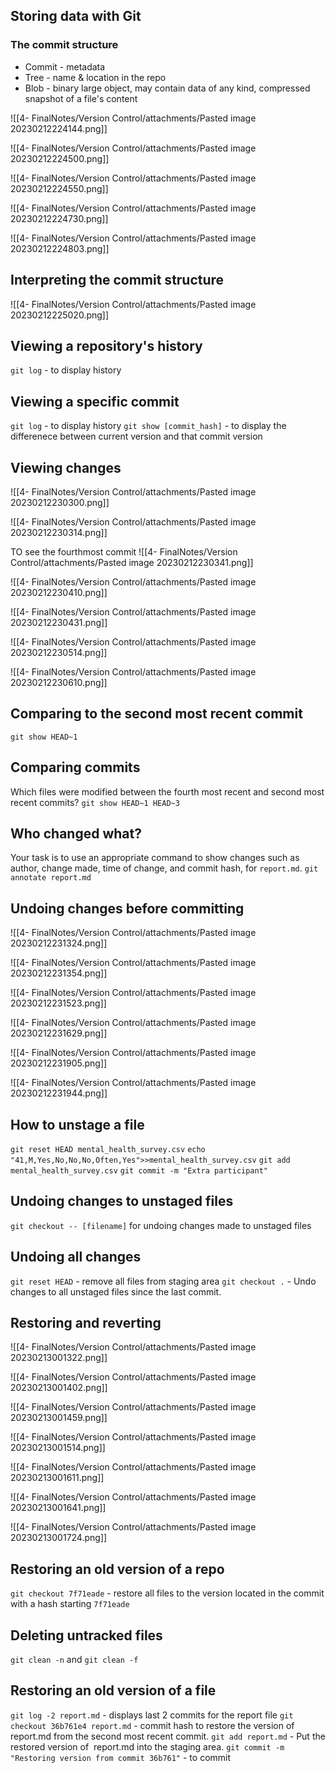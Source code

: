 ## Storing data with Git
### The commit structure
- Commit - metadata
- Tree - name & location in the repo
- Blob - binary large object, may contain data of any kind, compressed snapshot of a file's content

![[4-  FinalNotes/Version Control/attachments/Pasted image 20230212224144.png]]

![[4-  FinalNotes/Version Control/attachments/Pasted image 20230212224500.png]]

![[4-  FinalNotes/Version Control/attachments/Pasted image 20230212224550.png]]

![[4-  FinalNotes/Version Control/attachments/Pasted image 20230212224730.png]]

![[4-  FinalNotes/Version Control/attachments/Pasted image 20230212224803.png]]


## Interpreting the commit structure
![[4-  FinalNotes/Version Control/attachments/Pasted image 20230212225020.png]]
## Viewing a repository's history
`git log` - to display history

## Viewing a specific commit
`git log` - to display history
`git show [commit_hash]` - to display the differenece between current version and that commit version

## Viewing changes
![[4-  FinalNotes/Version Control/attachments/Pasted image 20230212230300.png]]

![[4-  FinalNotes/Version Control/attachments/Pasted image 20230212230314.png]]

TO see the fourthmost commit
![[4-  FinalNotes/Version Control/attachments/Pasted image 20230212230341.png]]

![[4-  FinalNotes/Version Control/attachments/Pasted image 20230212230410.png]]

![[4-  FinalNotes/Version Control/attachments/Pasted image 20230212230431.png]]

![[4-  FinalNotes/Version Control/attachments/Pasted image 20230212230514.png]]

![[4-  FinalNotes/Version Control/attachments/Pasted image 20230212230610.png]]
## Comparing to the second most recent commit
`git show HEAD~1`

## Comparing commits
Which files were modified between the fourth most recent and second most recent commits?
`git show HEAD~1 HEAD~3`

## Who changed what?
Your task is to use an appropriate command to show changes such as author, change made, time of change, and commit hash, for `report.md`.
`git annotate report.md`

## Undoing changes before committing
![[4-  FinalNotes/Version Control/attachments/Pasted image 20230212231324.png]]

![[4-  FinalNotes/Version Control/attachments/Pasted image 20230212231354.png]]

![[4-  FinalNotes/Version Control/attachments/Pasted image 20230212231523.png]]

![[4-  FinalNotes/Version Control/attachments/Pasted image 20230212231629.png]]

![[4-  FinalNotes/Version Control/attachments/Pasted image 20230212231905.png]]

![[4-  FinalNotes/Version Control/attachments/Pasted image 20230212231944.png]]

## How to unstage a file
`git reset HEAD mental_health_survey.csv`
`echo "41,M,Yes,No,No,No,Often,Yes">>mental_health_survey.csv`
`git add mental_health_survey.csv`
`git commit -m "Extra participant"`

## Undoing changes to unstaged files
`git checkout -- [filename]` for undoing changes made to unstaged files
## Undoing all changes
`git reset HEAD` - remove all files from staging area
`git checkout .` - Undo changes to all unstaged files since the last commit.

## Restoring and reverting
![[4-  FinalNotes/Version Control/attachments/Pasted image 20230213001322.png]]

![[4-  FinalNotes/Version Control/attachments/Pasted image 20230213001402.png]]

![[4-  FinalNotes/Version Control/attachments/Pasted image 20230213001459.png]]

![[4-  FinalNotes/Version Control/attachments/Pasted image 20230213001514.png]]

![[4-  FinalNotes/Version Control/attachments/Pasted image 20230213001611.png]]

![[4-  FinalNotes/Version Control/attachments/Pasted image 20230213001641.png]]

![[4-  FinalNotes/Version Control/attachments/Pasted image 20230213001724.png]]

## Restoring an old version of a repo
`git checkout 7f71eade` - restore all files to the version located in the commit with a hash starting `7f71eade`

## Deleting untracked files
`git clean -n` and `git clean -f`

## Restoring an old version of a file
`git log -2 report.md` - displays last 2 commits for the report file
`git checkout 36b761e4 report.md` - commit hash to restore the version of  report.md from the second most recent commit.
`git add report.md` -  Put the restored version of  report.md into the staging area.
`git commit -m "Restoring version from commit 36b761"` - to commit